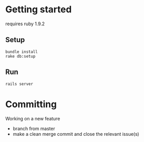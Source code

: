 # Getting started

requires ruby 1.9.2

## Setup
    bundle install
    rake db:setup
## Run
    rails server


# Committing

Working on a new feature
- branch from master
- make a clean merge commit and close the relevant issue(s)

